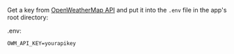 Get a key from [OpenWeatherMap API](https://home.openweathermap.org/api_keys) and put it into the `.env` file in the app's root directory:

.env: 
```
OWM_API_KEY=yourapikey
```